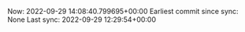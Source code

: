 Now: 2022-09-29 14:08:40.799695+00:00 Earliest commit since sync: None Last sync: 2022-09-29 12:29:54+00:00

